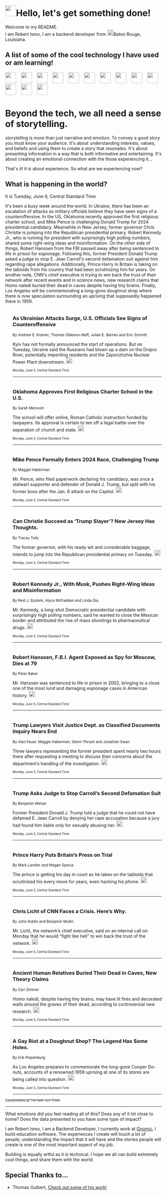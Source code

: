 <h1><img src="https://emojis.slackmojis.com/emojis/images/1643514375/3493/hot-coffee.gif?1643514375" width="35"/>Hello, let's get something done!</h1>

<p>Welcome to my README.<br/>
I am Robert Ismo, I am a backend developer from <img src="https://emojis.slackmojis.com/emojis/images/1638395689/50435/moulin_rouge.png?1638395689" width="20"/>Baton Rouge, Louisiana.</p>
<h2>A list of some of the cool technology I have used or am learning!</h2>
<p>
<img src="https://emojis.slackmojis.com/emojis/images/1643516091/21142/meow_bongotap.gif?1643516091" width="35" alt="">
<img src="https://img.shields.io/badge/Favorite%20Frontend%20Framework-SvelteKit-f83903" alt="">
<img src="https://img.shields.io/badge/Second%20Favorite-Vue-40b581" alt="">
<img src="https://img.shields.io/badge/Most%20Used%20Runtime-Nodejs-78b061" alt="">
<img src="https://emojis.slackmojis.com/emojis/images/1643517416/34482/fire.gif?1643517416" width="35" alt="">
<img src="https://img.shields.io/badge/Javascript%20But%20Better-Typescript-0078ca" alt="">
<img src="https://img.shields.io/badge/Favorite%20Language-Elixir-3e244d" alt="">
<img src="https://img.shields.io/badge/Containerize%20Everything-Docker-6ac9ef" alt="">
<img src="https://emojis.slackmojis.com/emojis/images/1643514596/5999/meow_party.gif?1643514596" width="35" alt="">
<img src="https://img.shields.io/badge/API%20Love%20Language-Graphql-de32a5" alt="">
<img src="https://img.shields.io/badge/Our%20Favorite%20Version%20Controller-Git-e94f33" alt="">
<img src="https://img.shields.io/badge/Favorite%20Database-Redis-d42d1d" alt="">
<img src="https://emojis.slackmojis.com/emojis/images/1643514559/5584/deployparrot.gif?1643514559" width="35" alt="">
<img src="https://img.shields.io/badge/Container%20Interstate-RabbitMQ-f66200" alt="">
<img src="https://img.shields.io/badge/Gotta%20Learn-Kubernetes-316adf" alt="">
<img src="https://img.shields.io/badge/Really%20Mature%20Now-WASM-654fef" alt="">
<img src="https://emojis.slackmojis.com/emojis/images/1666642497/61942/dance_vibe.gif?1666642497" width="35" alt="">
<img src="https://img.shields.io/badge/For%20My%20M1-ARM64-657d96" alt="">
<img src="https://img.shields.io/badge/Loving%20This%20So%20Much-TailwindCSS-17bcb5" alt="">
<img src="https://img.shields.io/badge/Cool%20Build%20Tool-Vite-f9cb24" alt="">
<img src="https://emojis.slackmojis.com/emojis/images/1669231376/62819/working-on-it.gif?1669231376" width="35" alt="">
<img src="https://img.shields.io/badge/Fun%20and%20Easy%20Database-MongoDB-5f8c49" alt="">
<img src="https://img.shields.io/badge/JS%20Life%20Support-NPM-c73737" alt="">
<img src="https://img.shields.io/badge/I%20Liked%20It-DynamoDB-0073b9" alt="">
<img src="https://emojis.slackmojis.com/emojis/images/1643514045/46/question.gif?1643514045" width="35" alt="">
<img src="https://img.shields.io/badge/cool-React-60d6f9" alt="">
<img src="https://img.shields.io/badge/Future%20Big%20Project-Lambda-f37e00" alt="">
<img src="https://img.shields.io/badge/NPM%20But%20Better-PNPM-f1aa07" alt="">
<img src="https://emojis.slackmojis.com/emojis/images/1643514943/9662/fbwow.gif?1643514943" width="35" alt="">
<img src="https://img.shields.io/badge/First%20Language-C-662079" alt="">
<img src="https://img.shields.io/badge/Where%20I%20Deploy%20Frontend-Vercel-000000" alt="">
<img src="https://img.shields.io/badge/Who%20Does%20not%20Want%20an%20App-Swift-f9492a" alt="">
<img src="https://emojis.slackmojis.com/emojis/images/1643514058/151/javascript.png?1643514058" width="35" alt="">
<img src="https://img.shields.io/badge/cool-Python-fbd542" alt="">
<img src="https://img.shields.io/badge/Favorite%20Something-Stripe-656cdc" alt="">
<img src="https://img.shields.io/badge/Of%20Course-HTML5-ed6327" alt="">
<img src="https://emojis.slackmojis.com/emojis/images/1660415405/60731/bomb.gif?1660415405" width="35" alt="">
<img src="https://img.shields.io/badge/hate-CSS-2964ec" alt="">
<img src="https://img.shields.io/badge/Learning-CircleCI-141215" alt="">
<img src="https://img.shields.io/badge/Learning-Rust-fbbb3b" alt="">
<img src="https://emojis.slackmojis.com/emojis/images/1660415397/60712/writing-hand.gif?1660415397" width="35" alt="">
<img src="https://img.shields.io/badge/Dev%20Browser%20of%20Choice-Firefox-cc4e26" alt="">
<img src="https://img.shields.io/badge/Recoverying%20From%20Windows-UNIX-1781e3" alt="">
<img src="https://img.shields.io/badge/LOVE-LogSeq-90c1c2" alt="">
<img src="https://emojis.slackmojis.com/emojis/images/1643514066/223/kirby.gif?1643514066" width="35" alt="">
<img src="https://img.shields.io/badge/Daily%20Driver-MacOS-e6e6e8" alt="">
<img src="https://img.shields.io/badge/Git%20Server-Github-000000" alt="">
<img src="https://img.shields.io/badge/enjoyable-EC2-f17428" alt="">
<img src="https://emojis.slackmojis.com/emojis/images/1643514239/2069/excited.gif?1643514239" width="35" alt="">
</p>
<h1>Beyond the tech, we all need a sense of storytelling.</h1>
<p>storytelling is more than just narrative and emotion. To convey a good story you must know your audience. It's about understanding interests, values, and beliefs and using them to create a story that resonates. It's about presenting information in a way that is both informative and entertaining. It's about creating an emotional connection with the those experiencing it...</p>
<p>That's it! it is about experience. So what are we experiencing now?</p>
<h2>What is happening in the world?</h2>
<p>It is Tuesday, June 6, Central Standard Time</p>
<p>
It&#39;s been a busy week around the world. In Ukraine, there has been an escalation of attacks as military officials believe they have seen signs of a counteroffensive. In the US, Oklahoma recently approved the first religious charter school, and Mike Pence is challenging Donald Trump for 2024 presidential candidacy. Meanwhile in New Jersey, former governor Chris Christie is jumping into the Republican presidential primary. Robert Kennedy Jr., who is running for president with surprisingly high polling numbers, shared some right-wing ideas and misinformation. On the other side of things, Robert Hanssen from the FBI passed away after being sentenced to life in prison for espionage. Following this, former President Donald Trump asked a judge to stop E. Jean Carroll&#39;s second defamation suit against him regarding rape allegations. Additionally, Prince Harry in Britain is taking on the tabloids from his country that had been scrutinizing him for years. On another note, CNN&#39;s chief executive is trying to win back the trust of their network after recent events and in science news, new research claims that Homo naledi buried their dead in caves despite having tiny brains. Finally, Los Angeles will be commemorating a long-gone doughnut shop where there is now speculation surrounding an uprising that supposedly happened there in 1959.</p>
<ol>
<img src="https://img.shields.io/badge/-world-blue" alt="">
<h3>As Ukrainian Attacks Surge, U.S. Officials See Signs of Counteroffensive</h3>
<sub>By Andrew E. Kramer, Thomas Gibbons-Neff, Julian E. Barnes and Eric Schmitt</sub>
<p>Kyiv has not formally announced the start of operations. But on Tuesday, Ukraine said the Russians had blown up a dam on the Dnipro River, potentially imperiling residents and the Zaporizhzhia Nuclear Power Plant downstream.  <a href="https://nyti.ms/43rzX9u"><img src="https://developer.nytimes.com/files/poweredby_nytimes_30b.png?v=1583354208352" height="20"></a></p>
<sub><sub>Monday, June 5, Central Standard Time</sub></sub>
<hr/>
<img src="https://img.shields.io/badge/-us-blue" alt="">
<h3>Oklahoma Approves First Religious Charter School in the U.S.</h3>
<sub>By Sarah Mervosh</sub>
<p>The school will offer online, Roman Catholic instruction funded by taxpayers. Its approval is certain to tee off a legal battle over the separation of church and state.  <a href="https://nyti.ms/3Ceozly"><img src="https://developer.nytimes.com/files/poweredby_nytimes_30b.png?v=1583354208352" height="20"></a></p>
<sub><sub>Monday, June 5, Central Standard Time</sub></sub>
<hr/>
<img src="https://img.shields.io/badge/-us-blue" alt="">
<h3>Mike Pence Formally Enters 2024 Race, Challenging Trump</h3>
<sub>By Maggie Haberman</sub>
<p>Mr. Pence, who filed paperwork declaring his candidacy, was once a stalwart supporter and defender of Donald J. Trump, but split with his former boss after the Jan. 6 attack on the Capitol.  <a href="https://nyti.ms/3IX0mnA"><img src="https://developer.nytimes.com/files/poweredby_nytimes_30b.png?v=1583354208352" height="20"></a></p>
<sub><sub>Monday, June 5, Central Standard Time</sub></sub>
<hr/>
<img src="https://img.shields.io/badge/-nyregion-blue" alt="">
<h3>Can Christie Succeed as ‘Trump Slayer’? New Jersey Has Thoughts.</h3>
<sub>By Tracey Tully</sub>
<p>The former governor, with his ready wit and considerable baggage, intends to jump into the Republican presidential primary on Tuesday.  <a href="https://nyti.ms/3WQlwsZ"><img src="https://developer.nytimes.com/files/poweredby_nytimes_30b.png?v=1583354208352" height="20"></a></p>
<sub><sub>Monday, June 5, Central Standard Time</sub></sub>
<hr/>
<img src="https://img.shields.io/badge/-us-blue" alt="">
<h3>Robert Kennedy Jr., With Musk, Pushes Right-Wing Ideas and Misinformation</h3>
<sub>By Reid J. Epstein, Alyce McFadden and Linda Qiu</sub>
<p>Mr. Kennedy, a long-shot Democratic presidential candidate with surprisingly high polling numbers, said he wanted to close the Mexican border and attributed the rise of mass shootings to pharmaceutical drugs.  <a href="https://nyti.ms/43G0y2g"><img src="https://developer.nytimes.com/files/poweredby_nytimes_30b.png?v=1583354208352" height="20"></a></p>
<sub><sub>Monday, June 5, Central Standard Time</sub></sub>
<hr/>
<img src="https://img.shields.io/badge/-us-blue" alt="">
<h3>Robert Hanssen, F.B.I. Agent Exposed as Spy for Moscow, Dies at 79</h3>
<sub>By Peter Baker</sub>
<p>Mr. Hanssen was sentenced to life in prison in 2002, bringing to a close one of the most lurid and damaging espionage cases in American history.  <a href="https://nyti.ms/3oSmlF5"><img src="https://developer.nytimes.com/files/poweredby_nytimes_30b.png?v=1583354208352" height="20"></a></p>
<sub><sub>Monday, June 5, Central Standard Time</sub></sub>
<hr/>
<img src="https://img.shields.io/badge/-us-blue" alt="">
<h3>Trump Lawyers Visit Justice Dept. as Classified Documents Inquiry Nears End</h3>
<sub>By Alan Feuer, Maggie Haberman, Glenn Thrush and Jonathan Swan</sub>
<p>Three lawyers representing the former president spent nearly two hours there after requesting a meeting to discuss their concerns about the department’s handling of the investigation.  <a href="https://nyti.ms/45P5fsk"><img src="https://developer.nytimes.com/files/poweredby_nytimes_30b.png?v=1583354208352" height="20"></a></p>
<sub><sub>Monday, June 5, Central Standard Time</sub></sub>
<hr/>
<img src="https://img.shields.io/badge/-nyregion-blue" alt="">
<h3>Trump Asks Judge to Stop Carroll’s Second Defamation Suit</h3>
<sub>By Benjamin Weiser</sub>
<p>Former President Donald J. Trump told a judge that he could not have defamed E. Jean Carroll by denying her rape accusation because a jury had found him liable only for sexually abusing her.  <a href="https://nyti.ms/3oRSXin"><img src="https://developer.nytimes.com/files/poweredby_nytimes_30b.png?v=1583354208352" height="20"></a></p>
<sub><sub>Monday, June 5, Central Standard Time</sub></sub>
<hr/>
<img src="https://img.shields.io/badge/-world-blue" alt="">
<h3>Prince Harry Puts Britain’s Press on Trial</h3>
<sub>By Mark Landler and Megan Specia</sub>
<p>The prince is getting his day in court as he takes on the tabloids that scrutinized his every move for years, even hacking his phone.  <a href="https://nyti.ms/3qx5193"><img src="https://developer.nytimes.com/files/poweredby_nytimes_30b.png?v=1583354208352" height="20"></a></p>
<sub><sub>Monday, June 5, Central Standard Time</sub></sub>
<hr/>
<img src="https://img.shields.io/badge/-business-blue" alt="">
<h3>Chris Licht of CNN Faces a Crisis. Here’s Why.</h3>
<sub>By John Koblin and Benjamin Mullin</sub>
<p>Mr. Licht, the network’s chief executive, said on an internal call on Monday that he would “fight like hell” to win back the trust of the network.  <a href="https://nyti.ms/45ZeLJM"><img src="https://developer.nytimes.com/files/poweredby_nytimes_30b.png?v=1583354208352" height="20"></a></p>
<sub><sub>Monday, June 5, Central Standard Time</sub></sub>
<hr/>
<img src="https://img.shields.io/badge/-science-blue" alt="">
<h3>Ancient Human Relatives Buried Their Dead in Caves, New Theory Claims</h3>
<sub>By Carl Zimmer</sub>
<p>Homo naledi, despite having tiny brains, may have lit fires and decorated walls around the graves of their dead, according to controversial new research.  <a href="https://nyti.ms/42r6xa2"><img src="https://developer.nytimes.com/files/poweredby_nytimes_30b.png?v=1583354208352" height="20"></a></p>
<sub><sub>Monday, June 5, Central Standard Time</sub></sub>
<hr/>
<img src="https://img.shields.io/badge/-dining-blue" alt="">
<h3>A Gay Riot at a Doughnut Shop? The Legend Has Some Holes.</h3>
<sub>By Erik Piepenburg</sub>
<p>As Los Angeles prepares to commemorate the long-gone Cooper Do-nuts, accounts of a renowned 1959 uprising at one of its stores are being called into question.  <a href="https://nyti.ms/3IVTSoQ"><img src="https://developer.nytimes.com/files/poweredby_nytimes_30b.png?v=1583354208352" height="20"></a></p>
<sub><sub>Monday, June 5, Central Standard Time</sub></sub>
<hr/>
</ol>
<a href="https://developer.nytimes.com"><sub><sub>Data provided by The New York Times</sub></sub></a>
<hr/>
<p>What emotions did you feel reading all of this? Does any of it hit close to home? Does the data presented to you have some type of impact?</p>
<p>I am Robert Ismo, I am a Backend Developer, I currently work at <a href="https://gnomic.education/">Gnomic</a>, I build education software. The experiences I create will touch a lot of people; understanding the impact that it will have and the stories people will create is one of the most important aspect of my job.</p>
<p>Building is equally artful as it is technical. I hope we all can build extremely cool things, and share them with the world.</p>
<h2>Special Thanks to...</h2>
<ul>
<li>Thomas Guibert, <a href="https://github.com/thmsgbrt/thmsgbrt">Check out some of his work!</a></li>
</ul>